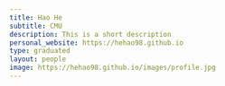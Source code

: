 ```yaml
---
title: Hao He
subtitle: CMU
description: This is a short description
personal_website: https://hehao98.github.io
type: graduated
layout: people
image: https://hehao98.github.io/images/profile.jpg
---
```

